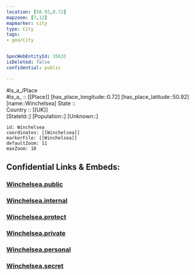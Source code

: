 ```yaml
---
location: [50.92,0.72] 
mapzoom: [7,12] 
mapmarker: city 
type: City
tags:
- geo/City


SpocWebEntityId: 35633
isDeleted: false
confidential: public

---
```

#is_a_/Place  
#is_a_ :: [[Place]] 
[has_place_longitude::0.72] 
[has_place_latitude::50.92] 
[name::Winchelsea] 
State ::  
Country :: [[UK]]  
[StateId::] 
[Population::] 
[Unknown::] 


```leaflet
id: Winchelsea
coordinates: [[Winchelsea]] 
markerFile: [[Winchelsea]] 
defaultZoom: 11 
maxZoom: 18
```


## Confidential Links & Embeds: 

### [Winchelsea.public](/_public/\Earth\Continent\Europe\Europe~North\UK\England\Regions~England\South_East_England\Sussex~East\cities~EastSussex\Rother\cities~RotherWinchelsea.public.md) 

### [Winchelsea.internal](/_internal/\Earth\Continent\Europe\Europe~North\UK\England\Regions~England\South_East_England\Sussex~East\cities~EastSussex\Rother\cities~RotherWinchelsea.internal.md) 

### [Winchelsea.protect](/_protect/\Earth\Continent\Europe\Europe~North\UK\England\Regions~England\South_East_England\Sussex~East\cities~EastSussex\Rother\cities~RotherWinchelsea.protect.md) 

### [Winchelsea.private](/_private/\Earth\Continent\Europe\Europe~North\UK\England\Regions~England\South_East_England\Sussex~East\cities~EastSussex\Rother\cities~RotherWinchelsea.private.md) 

### [Winchelsea.personal](/_personal/\Earth\Continent\Europe\Europe~North\UK\England\Regions~England\South_East_England\Sussex~East\cities~EastSussex\Rother\cities~RotherWinchelsea.personal.md) 

### [Winchelsea.secret](/_secret/\Earth\Continent\Europe\Europe~North\UK\England\Regions~England\South_East_England\Sussex~East\cities~EastSussex\Rother\cities~RotherWinchelsea.secret.md)

